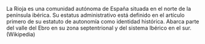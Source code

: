 La Rioja es una comunidad autónoma de España situada en el norte de la península ibérica. Su estatus administrativo está definido en el artículo primero de su estatuto de autonomía como identidad histórica. Abarca parte del valle del Ebro en su zona septentrional y del sistema Ibérico en el sur. (Wikipedia)
